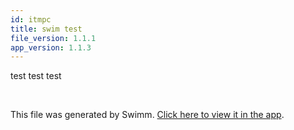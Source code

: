 ```yaml
---
id: itmpc
title: swim test
file_version: 1.1.1
app_version: 1.1.3
---
```


test test test

<br/>

This file was generated by Swimm. [Click here to view it in the app](https://app.swimm.io/repos/Z2l0aHViJTNBJTNBc2hhdWwtdGVzdCUzQSUzQVNoYXVsQW1yYW5T/docs/itmpc).
